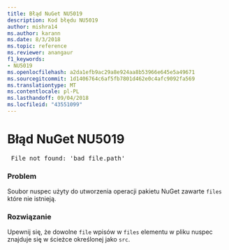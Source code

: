 ```yaml
---
title: Błąd NuGet NU5019
description: Kod błędu NU5019
author: mishra14
ms.author: karann
ms.date: 8/3/2018
ms.topic: reference
ms.reviewer: anangaur
f1_keywords:
- NU5019
ms.openlocfilehash: a2da1efb9ac29a8e924aa8b53966e645e5a49671
ms.sourcegitcommit: 1d1406764c6af5fb7801d462e0c4afc9092fa569
ms.translationtype: MT
ms.contentlocale: pl-PL
ms.lasthandoff: 09/04/2018
ms.locfileid: "43551099"
---
```

# <a name="nuget-error-nu5019"></a>Błąd NuGet NU5019
<pre> File not found: 'bad_file.path'</pre>

### <a name="issue"></a>Problem

Soubor nuspec użyty do utworzenia operacji pakietu NuGet zawarte `files` które nie istnieją.


### <a name="solution"></a>Rozwiązanie

Upewnij się, że dowolne `file` wpisów w `files` elementu w pliku nuspec znajduje się w ścieżce określonej jako `src`.

